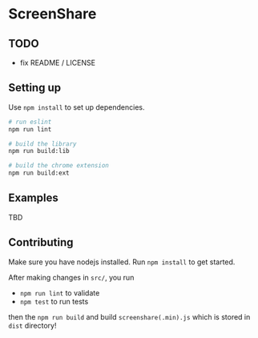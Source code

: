# ScreenShare
## TODO
- fix README / LICENSE

## Setting up

Use `npm install` to set up dependencies.

```sh
# run eslint
npm run lint

# build the library
npm run build:lib

# build the chrome extension
npm run build:ext
```

## Examples

TBD

## Contributing

Make sure you have nodejs installed. Run `npm install` to get started.

After making changes in `src/`, you run

- `npm run lint` to validate
- `npm test` to run tests

then the `npm run build` and build `screenshare(.min).js` which is stored in `dist` directory!
